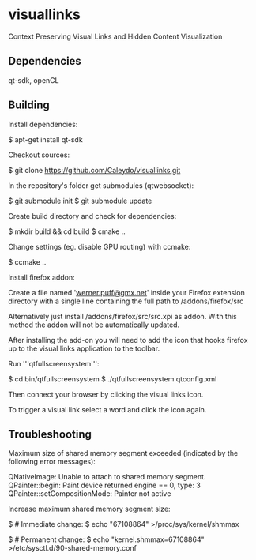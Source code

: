 visuallinks
===========

Context Preserving Visual Links and Hidden Content Visualization 


Dependencies
------------

qt-sdk, openCL

Building
--------

Install dependencies:

  $ apt-get install qt-sdk

Checkout sources:

  $ git clone https://github.com/Caleydo/visuallinks.git

In the repository's folder get submodules (qtwebsocket):

  $ git submodule init
  $ git submodule update

Create build directory and check for dependencies:

  $ mkdir build && cd build
  $ cmake ..

Change settings (eg. disable GPU routing) with ccmake:

  $ ccmake ..

Install firefox addon:

Create a file named 'werner.puff@gmx.net' inside your Firefox extension directory
with a single line containing the full path to <repo>/addons/firefox/src

Alternatively just install <repo>/addons/firefox/src/src.xpi as addon. With this
method the addon will not be automatically updated.

After installing the add-on you will need to add the icon that hooks firefox up to the visual links application to the toolbar.


Run '''qtfullscreensystem''':

  $ cd bin/qtfullscreensystem
  $ ./qtfullscreensystem qtconfig.xml
  
Then connect your browser by clicking the visual links icon. 

To trigger a visual link select a word and click the icon again.

Troubleshooting
---------------

Maximum size of shared memory segment exceeded (indicated by the following error
messages):

  QNativeImage: Unable to attach to shared memory segment. 
  QPainter::begin: Paint device returned engine == 0, type: 3
  QPainter::setCompositionMode: Painter not active

Increase maximum shared memory segment size:

  $ # Immediate change:
  $ echo "67108864" >/proc/sys/kernel/shmmax

  $ # Permanent change:
  $ echo "kernel.shmmax=67108864" >/etc/sysctl.d/90-shared-memory.conf
